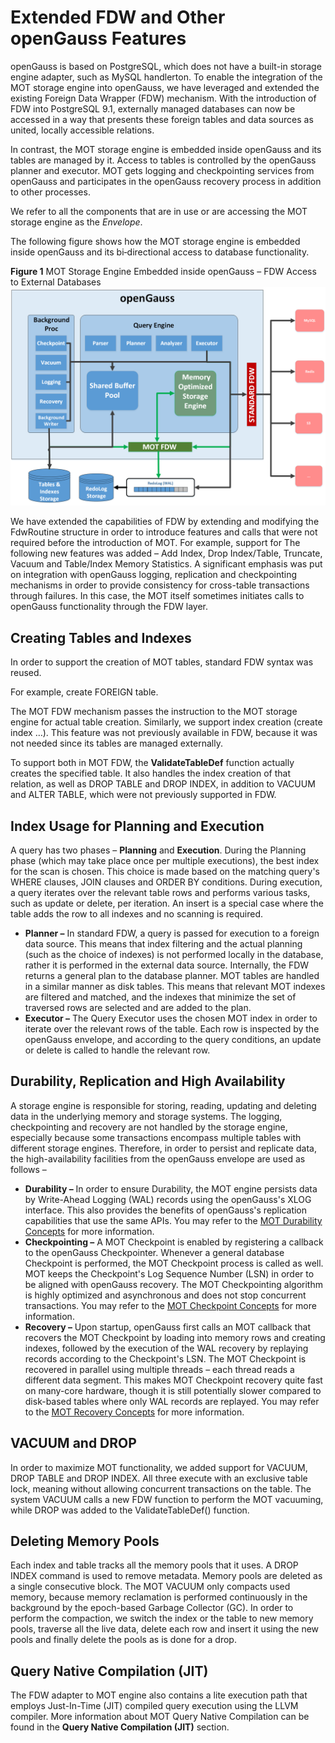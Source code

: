 # Extended FDW and Other openGauss Features<a name="EN-US_TOPIC_0289900283"></a>

openGauss is based on PostgreSQL, which does not have a built-in storage engine adapter, such as MySQL handlerton. To enable the integration of the MOT storage engine into openGauss, we have leveraged and extended the existing Foreign Data Wrapper \(FDW\) mechanism. With the introduction of FDW into PostgreSQL 9.1, externally managed databases can now be accessed in a way that presents these foreign tables and data sources as united, locally accessible relations.

In contrast, the MOT storage engine is embedded inside openGauss and its tables are managed by it. Access to tables is controlled by the openGauss planner and executor. MOT gets logging and checkpointing services from openGauss and participates in the openGauss recovery process in addition to other processes.

We refer to all the components that are in use or are accessing the MOT storage engine as the  _Envelope_.

The following figure shows how the MOT storage engine is embedded inside openGauss and its bi‑directional access to database functionality.

**Figure  1**  MOT Storage Engine Embedded inside openGauss – FDW Access to External Databases<a name="en-us_topic_0283136890_en-us_topic_0270171527_fig391615571359"></a>  
![](figures/mot-storage-engine-embedded-inside-opengauss-fdw-access-to-external-databases.png "mot-storage-engine-embedded-inside-opengauss-fdw-access-to-external-databases")

We have extended the capabilities of FDW by extending and modifying the FdwRoutine structure in order to introduce features and calls that were not required before the introduction of MOT. For example, support for The following new features was added – Add Index, Drop Index/Table, Truncate, Vacuum and Table/Index Memory Statistics. A significant emphasis was put on integration with openGauss logging, replication and checkpointing mechanisms in order to provide consistency for cross-table transactions through failures. In this case, the MOT itself sometimes initiates calls to openGauss functionality through the FDW layer.

## Creating Tables and Indexes<a name="en-us_topic_0283136890_en-us_topic_0270171527_section15974216819"></a>

In order to support the creation of MOT tables, standard FDW syntax was reused.

For example, create FOREIGN table.

The MOT FDW mechanism passes the instruction to the MOT storage engine for actual table creation. Similarly, we support index creation \(create index …\). This feature was not previously available in FDW, because it was not needed since its tables are managed externally.

To support both in MOT FDW, the  **ValidateTableDef**  function actually creates the specified table. It also handles the index creation of that relation, as well as DROP TABLE and DROP INDEX, in addition to VACUUM and ALTER TABLE, which were not previously supported in FDW.

## Index Usage for Planning and Execution<a name="en-us_topic_0283136890_en-us_topic_0270171527_section232414551297"></a>

A query has two phases –  **Planning**  and  **Execution**. During the Planning phase \(which may take place once per multiple executions\), the best index for the scan is chosen. This choice is made based on the matching query's WHERE clauses, JOIN clauses and ORDER BY conditions. During execution, a query iterates over the relevant table rows and performs various tasks, such as update or delete, per iteration. An insert is a special case where the table adds the row to all indexes and no scanning is required.

-   **Planner –**  In standard FDW, a query is passed for execution to a foreign data source. This means that index filtering and the actual planning \(such as the choice of indexes\) is not performed locally in the database, rather it is performed in the external data source. Internally, the FDW returns a general plan to the database planner. MOT tables are handled in a similar manner as disk tables. This means that relevant MOT indexes are filtered and matched, and the indexes that minimize the set of traversed rows are selected and are added to the plan.
-   **Executor –**  The Query Executor uses the chosen MOT index in order to iterate over the relevant rows of the table. Each row is inspected by the openGauss envelope, and according to the query conditions, an update or delete is called to handle the relevant row.

## Durability, Replication and High Availability<a name="en-us_topic_0283136890_en-us_topic_0270171527_section1965173211010"></a>

A storage engine is responsible for storing, reading, updating and deleting data in the underlying memory and storage systems. The logging, checkpointing and recovery are not handled by the storage engine, especially because some transactions encompass multiple tables with different storage engines. Therefore, in order to persist and replicate data, the high-availability facilities from the openGauss envelope are used as follows –

-   **Durability –**  In order to ensure Durability, the MOT engine persists data by Write-Ahead Logging \(WAL\) records using the openGauss's XLOG interface. This also provides the benefits of openGauss's replication capabilities that use the same APIs. You may refer to the  [MOT Durability Concepts](mot-durability-concepts.md)  for more information.
-   **Checkpointing –**  A MOT Checkpoint is enabled by registering a callback to the openGauss Checkpointer. Whenever a general database Checkpoint is performed, the MOT Checkpoint process is called as well. MOT keeps the Checkpoint's Log Sequence Number \(LSN\) in order to be aligned with openGauss recovery. The MOT Checkpointing algorithm is highly optimized and asynchronous and does not stop concurrent transactions. You may refer to the  [MOT Checkpoint Concepts](mot-checkpoint-concepts.md)  for more information.
-   **Recovery –**  Upon startup, openGauss first calls an MOT callback that recovers the MOT Checkpoint by loading into memory rows and creating indexes, followed by the execution of the WAL recovery by replaying records according to the Checkpoint's LSN. The MOT Checkpoint is recovered in parallel using multiple threads – each thread reads a different data segment. This makes MOT Checkpoint recovery quite fast on many-core hardware, though it is still potentially slower compared to disk-based tables where only WAL records are replayed. You may refer to the  [MOT Recovery Concepts](mot-recovery-concepts.md)  for more information.

## VACUUM and DROP<a name="en-us_topic_0283136890_en-us_topic_0270171527_section1585113313114"></a>

In order to maximize MOT functionality, we added support for VACUUM, DROP TABLE and DROP INDEX. All three execute with an exclusive table lock, meaning without allowing concurrent transactions on the table. The system VACUUM calls a new FDW function to perform the MOT vacuuming, while DROP was added to the ValidateTableDef\(\) function.

## Deleting Memory Pools<a name="en-us_topic_0283136890_en-us_topic_0270171527_section259262411116"></a>

Each index and table tracks all the memory pools that it uses. A DROP INDEX command is used to remove metadata. Memory pools are deleted as a single consecutive block. The MOT VACUUM only compacts used memory, because memory reclamation is performed continuously in the background by the epoch-based Garbage Collector \(GC\). In order to perform the compaction, we switch the index or the table to new memory pools, traverse all the live data, delete each row and insert it using the new pools and finally delete the pools as is done for a drop.

## Query Native Compilation \(JIT\)<a name="en-us_topic_0283136890_en-us_topic_0270171527_section10157153612119"></a>

The FDW adapter to MOT engine also contains a lite execution path that employs Just-In-Time \(JIT\) compiled query execution using the LLVM compiler. More information about MOT Query Native Compilation can be found in the  **Query Native Compilation \(JIT\)**  section.


